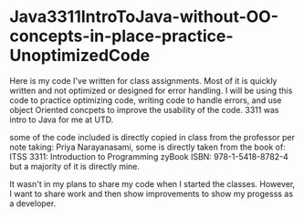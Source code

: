 # Java3311IntroToJava-without-OO-concepts-in-place-practice-UnoptimizedCode
Here is my code I've written for class assignments. Most of it is quickly written and not optimized or designed for error handling. I will be using this code to practice optimizing code, writing code to handle errors, and use object Oriented concpets to improve the usability of the code. 3311 was intro to Java for me at UTD.  

some of the code included is directly copied in class from the professor per note taking: Priya Narayanasami, some is directly taken from the book of: ITSS 3311: Introduction to Programming
zyBook ISBN: 978-1-5418-8782-4 but a majority of it is directly mine. 

It wasn't in my plans to share my code when I started the classes. However, I want to share work and then show improvements to show my progesss as a developer.


